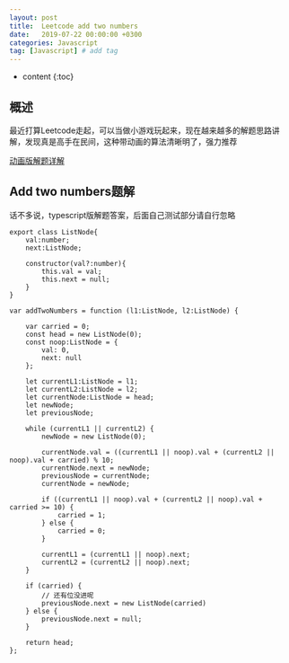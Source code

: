 ```yaml
---
layout: post
title:  Leetcode add two numbers
date:   2019-07-22 00:00:00 +0300
categories: Javascript
tag: [Javascript] # add tag
---
```


* content
{:toc}


## 概述

最近打算Leetcode走起，可以当做小游戏玩起来，现在越来越多的解题思路讲解，发现真是高手在民间，这种带动画的算法清晰明了，强力推荐

[动画版解题详解](https://github.com/azl397985856/leetcode)

## Add two numbers题解

话不多说，typescript版解题答案，后面自己测试部分请自行忽略

```
export class ListNode{
    val:number;
    next:ListNode;
    
    constructor(val?:number){
        this.val = val;
        this.next = null;
    }
}

var addTwoNumbers = function (l1:ListNode, l2:ListNode) {

    var carried = 0;
    const head = new ListNode(0);
    const noop:ListNode = {
        val: 0,
        next: null
    };

    let currentL1:ListNode = l1;
    let currentL2:ListNode = l2;
    let currentNode:ListNode = head;
    let newNode;
    let previousNode;

    while (currentL1 || currentL2) {
        newNode = new ListNode(0);

        currentNode.val = ((currentL1 || noop).val + (currentL2 || noop).val + carried) % 10;
        currentNode.next = newNode;
        previousNode = currentNode;
        currentNode = newNode;

        if ((currentL1 || noop).val + (currentL2 || noop).val + carried >= 10) {
            carried = 1;
        } else {
            carried = 0;
        }

        currentL1 = (currentL1 || noop).next;
        currentL2 = (currentL2 || noop).next;
    }

    if (carried) {
        // 还有位没进呢
        previousNode.next = new ListNode(carried)
    } else {
        previousNode.next = null;
    }

    return head;
};
```